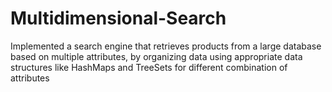 # Multidimensional-Search
Implemented a search engine that retrieves products from a large database based on multiple attributes, by organizing data using appropriate data structures like HashMaps and TreeSets for different combination of attributes
